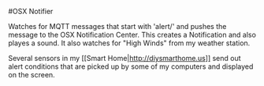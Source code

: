 #OSX Notifier

Watches for MQTT messages that start with 'alert/' and pushes the message to the OSX Notification Center. This creates a Notification and also playes a sound.  It also watches for "High Winds" from my weather station.

Several sensors in my [[Smart Home|http://diysmarthome.us]] send out alert conditions that are picked up by some of my computers and displayed on the screen.

